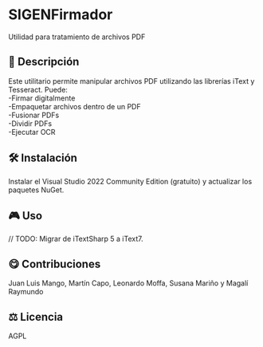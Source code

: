 # SIGENFirmador
Utilidad para tratamiento de archivos PDF

## 📄 Descripción

Este utilitario permite manipular archivos PDF utilizando las librerías iText y Tesseract.
Puede:  
-Firmar digitalmente  
-Empaquetar archivos dentro de un PDF  
-Fusionar PDFs  
-Dividir PDFs  
-Ejecutar OCR  

## 🛠 Instalación

Instalar el Visual Studio 2022 Community Edition (gratuito) y actualizar los paquetes NuGet.

## 🎮 Uso 

// TODO: Migrar de iTextSharp 5 a iText7.

## 😋 Contribuciones
Juan Luis Mango, Martín Capo, Leonardo Moffa, Susana Mariño y Magalí Raymundo


## ⚖️ Licencia

AGPL
